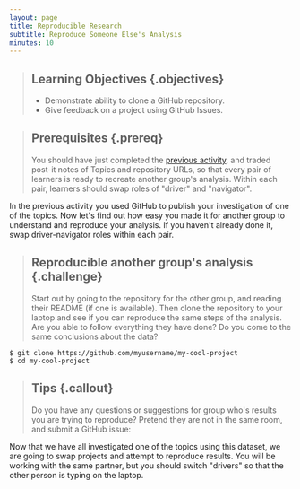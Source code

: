```yaml
---
layout: page
title: Reproducible Research
subtitle: Reproduce Someone Else's Analysis
minutes: 10
---
```

> ## Learning Objectives {.objectives}
>
> * Demonstrate ability to clone a GitHub repository.
> * Give feedback on a project using GitHub Issues.

> ## Prerequisites {.prereq}
>
> You should have just completed the [previous activity](http://jesford.github.io/python-reproducible-research/02-create.html),
> and traded post-it notes of Topics and repository URLs, so that every pair of 
> learners is ready to recreate another group's analysis. Within each pair, learners
> should swap roles of "driver" and "navigator".

In the previous activity you used GitHub to publish your investigation of one of the topics. Now let's find out how easy you made it for another group to understand and reproduce your analysis. If you haven't already done it, swap driver-navigator roles within each pair.

> ## Reproducible another group's analysis {.challenge}
>
> Start out by going to the repository for the other group, and reading their README 
> (if one is available). Then clone the repository to your laptop and see if you 
> can reproduce the same steps of the analysis. Are you able to follow everything
> they have done? Do you come to the same conclusions about the data?

~~~ {.bash}
$ git clone https://github.com/myusername/my-cool-project
$ cd my-cool-project
~~~ 

> ## Tips {.callout}
>
> Do you have any questions or suggestions for group who's results you are trying 
> to reproduce? Pretend they are not in the same room, and submit a GitHub issue:  


Now that we have all investigated one of the topics using this dataset, we are going to swap projects and attempt to reproduce results. You will be working with the same partner, but you should switch "drivers" so that the other person is typing on the laptop. 

